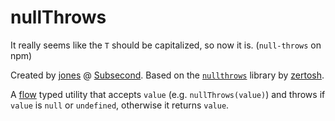 # nullThrows

It really seems like the `T` should be capitalized, so now it is. (`null-throws` on npm)

Created by [jones](https://github.com/jonesnxt) @ [Subsecond](https://www.getsubsecond.com).
Based on the [`nullthrows`](https://github.com/zertosh/nullthrows) library by [zertosh](https://github.com/zertosh).

A [flow](https://flowtype.org) typed utility that accepts `value` (e.g. `nullThrows(value)`) and throws if `value` is `null` or `undefined`, otherwise it returns `value`.
